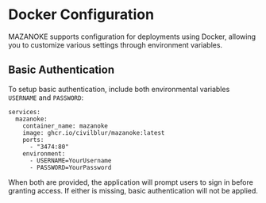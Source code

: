# Docker Configuration
MAZANOKE supports configuration for deployments using Docker, allowing you to customize various settings through environment variables.

## Basic Authentication
To setup basic authentication, include both environmental variables `USERNAME` and `PASSWORD`:
```
services:
  mazanoke:
    container_name: mazanoke
    image: ghcr.io/civilblur/mazanoke:latest
    ports:
      - "3474:80"
    environment:
      - USERNAME=YourUsername
      - PASSWORD=YourPassword
```
When both are provided, the application will prompt users to sign in before granting access. If either is missing, basic authentication will not be applied.
